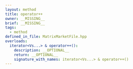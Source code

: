 ```yaml
---
layout: method
title: operator++
owner: __MISSING__
brief: __MISSING__
tags:
  - method
defined_in_file: MatrixMarketFile.hpp
overloads:
  iterator<Vs...> & operator++():
    description: __OPTIONAL__
    return: __OPTIONAL__
    signature_with_names: iterator<Vs...> & operator++()
---
```

